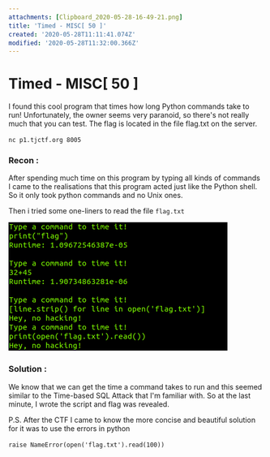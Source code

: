 ```yaml
---
attachments: [Clipboard_2020-05-28-16-49-21.png]
title: 'Timed - MISC[ 50 ]'
created: '2020-05-28T11:11:41.074Z'
modified: '2020-05-28T11:32:00.366Z'
---
```


# Timed - MISC[ 50 ]

I found this cool program that times how long Python commands take to run! Unfortunately, the owner seems very paranoid, so there's not really much that you can test. The flag is located in the file flag.txt on the server.

`nc p1.tjctf.org 8005`

### Recon :

After spending much time on this program by typing all kinds of commands I came to the realisations that this program acted just like the Python shell.
So it only took python commands and no Unix ones.

Then i tried some one-liners to read the file `flag.txt`

![](ss1.png)

### Solution : 

We know that we can get the time a command takes to run and this seemed similar to the Time-based SQL Attack that I'm familiar with. So at the last minute, I wrote the script and flag was revealed.

P.S. After the CTF I came to know the more concise and beautiful solution for it was to use the errors in python

`raise NameError(open('flag.txt').read(100))`


